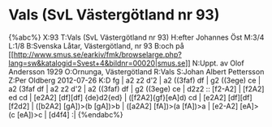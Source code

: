# Vals (SvL Västergötland nr 93)

{%abc%}
X:93
T:Vals (SvL Västergötland nr 93)
H:efter Johannes Öst
M:3/4
L:1/8
B:Svenska Låtar, Västergötland, nr 93
B:och på [[http://www.smus.se/earkiv/fmk/browselarge.php?lang=sw&katalogid=Svest+4&bildnr=00020|smus.se]]
N:Uppt. av Olof Andersson 1929
O:Ornunga, Västergötland
R:Vals
S:Johan Albert Pettersson
Z:Per Oldberg 2012-07-26
K:D
fg | a2 z2 d'2 | a2 ((3faf) df | g2 ((3ege) ce | a2 (3faf df | 
a2 z2 d'2 | a2 ((3faf) df | g2 ((3ege) ce | d2z2 ::
[f2-A2] | [f2A2] ed cd | [e2A2] [df][df] {de}d2{ed} | ([f2A2]{gf}[eA]d) cd | [e2A2] [df][df][f2d2] | 
([b2A2] [gA])>(b [gA])>b | ([a2A2] [fA])>(a [fA])>a | [e2-A2] [eA]>(c [eA])>c | [d4f4] :| 
{%endabc%}
